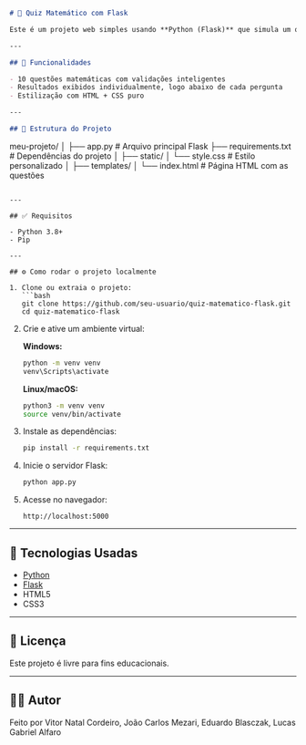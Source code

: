 
```markdown
# 🧠 Quiz Matemático com Flask

Este é um projeto web simples usando **Python (Flask)** que simula um quiz de matemática com validações em tempo real, desenvolvido para a matéria de Raciocínio Matemático para Computação. Ele abrange operações como raiz quadrada, divisão, logaritmos, potência, Bhaskara, entre outras.

---

## 🚀 Funcionalidades

- 10 questões matemáticas com validações inteligentes
- Resultados exibidos individualmente, logo abaixo de cada pergunta
- Estilização com HTML + CSS puro

---

## 📁 Estrutura do Projeto

```

meu-projeto/
│
├── app.py                # Arquivo principal Flask
├── requirements.txt      # Dependências do projeto
│
├── static/
│   └── style.css         # Estilo personalizado
│
├── templates/
│   └── index.html        # Página HTML com as questões

````

---

## ✅ Requisitos

- Python 3.8+
- Pip

---

## ⚙️ Como rodar o projeto localmente

1. Clone ou extraia o projeto:
   ```bash
   git clone https://github.com/seu-usuario/quiz-matematico-flask.git
   cd quiz-matematico-flask
````

2. Crie e ative um ambiente virtual:

   **Windows:**

   ```bash
   python -m venv venv
   venv\Scripts\activate
   ```

   **Linux/macOS:**

   ```bash
   python3 -m venv venv
   source venv/bin/activate
   ```

3. Instale as dependências:

   ```bash
   pip install -r requirements.txt
   ```

4. Inicie o servidor Flask:

   ```bash
   python app.py
   ```

5. Acesse no navegador:

   ```
   http://localhost:5000
   ```

---

## 🧮 Tecnologias Usadas

* [Python](https://www.python.org/)
* [Flask](https://flask.palletsprojects.com/)
* HTML5
* CSS3

---

## 📝 Licença

Este projeto é livre para fins educacionais.

---

## 🙋‍♂️ Autor

Feito por Vitor Natal Cordeiro, João Carlos Mezari, Eduardo Blasczak, Lucas Gabriel Alfaro


```


